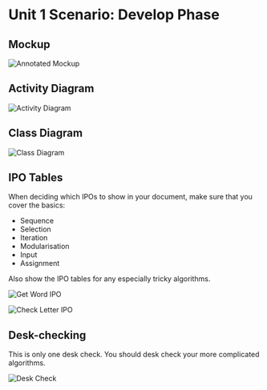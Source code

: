 # Unit 1 Scenario: Develop Phase

## Mockup
![Annotated Mockup](../assets/annotation.png)

## Activity Diagram
![Activity Diagram](../assets/scenario_activity.png)

## Class Diagram
![Class Diagram](../assets/scenario_class.png)

## IPO Tables
When deciding which IPOs to show in your document, make sure that you cover the basics:
- Sequence
- Selection
- Iteration
- Modularisation
- Input
- Assignment

Also show the IPO tables for any especially tricky algorithms.

![Get Word IPO](../assets/scenario_get_word_ipo.png)

![Check Letter IPO](../assets/scenario_check_letter_ipo.png)

## Desk-checking
This is only one desk check. You should desk check your more complicated algorithms.

![Desk Check](../assets/scenario_desk_check.png)